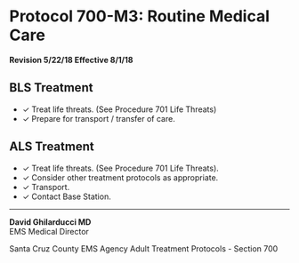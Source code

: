 # Protocol 700-M3: Routine Medical Care

**Revision 5/22/18 Effective 8/1/18**

## BLS Treatment

- ✓ Treat life threats. (See Procedure 701 Life Threats)
- ✓ Prepare for transport / transfer of care.

## ALS Treatment

- ✓ Treat life threats. (See Procedure 701 Life Threats).
- ✓ Consider other treatment protocols as appropriate.
- ✓ Transport.
- ✓ Contact Base Station.

---

**David Ghilarducci MD**  
EMS Medical Director

Santa Cruz County EMS Agency Adult Treatment Protocols - Section 700

